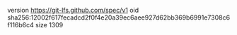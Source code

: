 version https://git-lfs.github.com/spec/v1
oid sha256:12002f617fecadcd2f0f4e20a39ec6aee927d62bb369b6991e7308c6f116b6c4
size 1309
